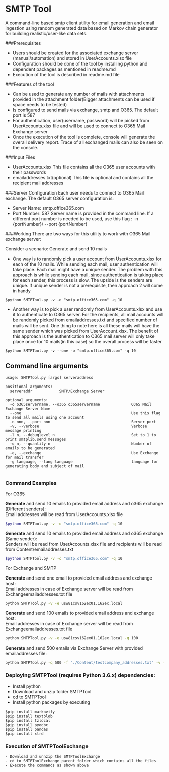 # SMTP Tool	
A command-line based smtp client utility for email generation and email ingestion using random generated data based on Markov chain generator for building realistic/user-like data sets.	

###Prerequisites
 
- Users should be created for the associated exchange server (manual/automation) and stored in UserAccounts.xlsx file    
- Configuration should be done of the tool by installing python and dependent packages as mentioned in readme.md
- Execution of the tool is described in readme.md file
 
###Features of the tool
 
- Can be used to generate any number of mails with attachments provided in the attachment folder(Bigger attachments can be used if space needs to be tested)
- Is configured to send mails via exchange, smtp and O365. The default port is 587
- For authentication, user(username, password) will be picked from UserAccounts.xlsx file and will be used to connect to O365 Mail Exchange server
- Once the execution of the tool is complete, console will generate the overall delivery report. Trace of all exchanged mails can also be seen on the console.
 
###Input Files
 
- UserAccounts.xlsx                            This file contains all the O365 user accounts with their passwords
- emailaddresses.txt(optional)       This file is optional and contains all the recipient mail addresses
 
###Server Configuration
Each user needs to connect to O365 Mail exchange. The default O365 server configuration is:
 
- Server Name:     smtp.office365.com
- Port Number:     587
Server name is provided in the command line.
If a different port number is needed to be used, use this flag : -n {portNumber}/ --port {portNumber}
 
###Working
There are two ways for this utility to work with O365 Mail exchange server:
 
Consider a scenario: Generate and send 10 mails
 
- One way is to randomly pick a user account from UserAccounts.xlsx for each of the 10 mails. While sending each mail, user authentication will take place. Each mail might have a unique sender. The problem with this approach is while sending each mail, since authentication is taking place for each sender, this process is slow. The upside is the senders are unique. If unique sender is not a prerequisite, then approach 2 will come in handy
 ```shell script
$python SMTPTool.py -v -o "smtp.office365.com" -q 10
```
- Another way is to pick a user randomly from UserAccounts.xlsx and use it to authenticate to O365 server. For the recipients, all mail accounts will be randomly picked from emailaddresses.txt and specified number of mails will be sent. One thing to note here is all these mails will have the same sender which was picked from UserAccount.xlsx. The benefit of this approach is the authentication to O365 mail server will only take place once for 10 mails(in this case) so the overall process will be faster
 ```shell script
$python SMTPTool.py -v --one -o "smtp.office365.com" -q 10
```
	
## Command line arguments
```
usage: SMTPTool.py [args] serveraddress

positional arguments:
  serveraddr            SMTP/Exchange Server

optional arguments:
  -o o365servername, --o365 o365servername              O365 Mail Exchange Server Name
  --one                                                 Use this flag to send all mails using one account
  -n nnn, --port nnn                                    Server port
  -v, --verbose                                         Verbose message printing
  -l n, --debuglevel n                                  Set to 1 to print smtplib.send messages
  -q n, --quantity n                                    Number of emails to be generated
  -e, --exchange                                        Use Exchange for mail transfer
  -g language, --lang language                          language for generating body and subject of mail


```

### Command Examples

For O365

**Generate** and send 10 emails to provided email address and o365 exchange (Different senders):<br />
Email addresses will be read from UserAccounts.xlsx file
```sh
$python SMTPTool.py -v -o "smtp.office365.com" -q 10
```

**Generate** and send 10 emails to provided email address and o365 exchange (Same sender):<br />
Senders will be read from UserAccounts.xlsx file and recipients will be read from Content/emailaddresses.txt
```sh
$python SMTPTool.py -v -o "smtp.office365.com" -q 10
```

For Exchange and SMTP

**Generate** and send one email to provided email address and exchange host:<br />
Email addresses in case of Exchange server will be read from Exchangeemailaddresses.txt file
```sh
python SMTPTool.py -v -e usw81csv162ex01.162ex.local
```

**Generate** and send 100 emails to provided email address and exchange host:<br />
Email addresses in case of Exchange server will be read from Exchangeemailaddresses.txt file
```sh
python SMTPTool.py -v -e usw81csv162ex01.162ex.local -q 100
```


**Generate** and send 500 emails via Exchange Server with provided emailaddresses file:
```sh
python SMTPTool.py -q 500 -f "./Content/testcompany_addresses.txt" -v -e usw81csv162ex01.162ex.local
```


### Deploying SMTPTool (requires Python 3.6.x) dependencies:

   - Install python
   - Download and unzip folder SMTPTool
   - cd to SMTPTool
   - Install python packages by executing
   ```
   $pip install markovify
   $pip install textblob
   $pip install tzlocal
   $pip install pyodbc
   $pip install pandas
   $pip install xlrd
   
   ```
   
### Execution of SMTPToolExchange

    - Download and unnzip the SMTPToolExchange
    - cd to SMTPToolExchange parent folder which contains all the files
    - Execute the commands as shown above
